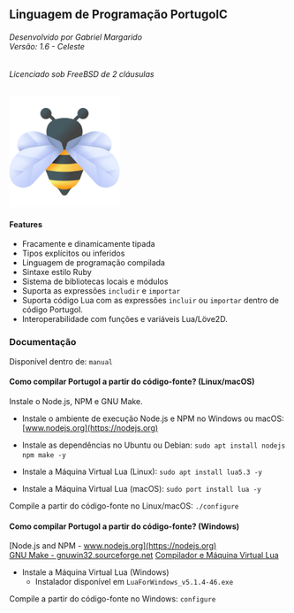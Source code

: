 ## Linguagem de Programação PortugolC
###### Desenvolvido por Gabriel Margarido<br>Versão: 1.6 - Celeste
###### Licenciado sob FreeBSD de 2 cláusulas

<img src="portugol.png" width="200px"><br>

#### Features
- Fracamente e dinamicamente tipada
- Tipos explícitos ou inferidos
- Linguagem de programação compilada
- Sintaxe estilo Ruby
- Sistema de bibliotecas locais e módulos
- Suporta as expressões `includir` e `importar`
- Suporta código Lua com as expressões `incluir` ou `importar` dentro de código Portugol.
- Interoperabilidade com funções e variáveis Lua/Löve2D.

### Documentação
Disponível dentro de: `manual`


#### Como compilar Portugol a partir do código-fonte? (Linux/macOS)
Instale o Node.js, NPM e GNU Make.

- Instale o ambiente de execução Node.js e NPM no Windows ou macOS: [www.nodejs.org](https://nodejs.org)  

- Instale as dependências no Ubuntu ou Debian: `sudo apt install nodejs npm make -y`
- Instale a Máquina Virtual Lua (Linux): `sudo apt install lua5.3 -y` 

- Instale a Máquina Virtual Lua (macOS): `sudo port install lua -y` 

Compile a partir do código-fonte no Linux/macOS:  `./configure`


#### Como compilar Portugol a partir do código-fonte? (Windows)
[Node.js and NPM - www.nodejs.org](https://nodejs.org)  
[GNU Make - gnuwin32.sourceforge.net](https://gnuwin32.sourceforge.net/packages/make.htm)
[Compilador e Máquina Virtual Lua](https://luabinaries.sourceforge.net/)


- Instale a Máquina Virtual Lua (Windows)
    - Instalador disponível em `LuaForWindows_v5.1.4-46.exe`

Compile a partir do código-fonte no Windows:  `configure`


